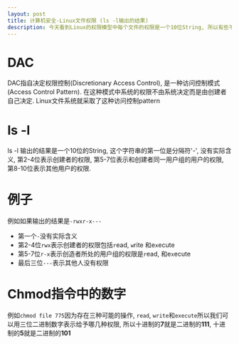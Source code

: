 ```yaml
---
layout: post
title: 计算机安全-Linux文件权限 (ls -l输出的结果)
description: 今天看到Linux的权限模型中每个文件的权限是一个10位String, 所以有些不明所以.
---
```


# DAC

DAC指自决定权限控制(Discretionary Access Control), 是一种访问控制模式(Access Control Pattern). 在这种模式中系统的权限不由系统决定而是由创建者自己决定. Linux文件系统就采取了这种访问控制pattern

# ls -l 

ls -l 输出的结果是一个10位的String, 这个字符串的第一位是分隔符'-', 没有实际含义, 第2-4位表示创建者的权限, 第5-7位表示和创建者同一用户组的用户的权限, 第8-10位表示其他用户的权限. 

# 例子

例如如果输出的结果是`-rwxr-x---` 
* 第一个`-`没有实际含义
* 第2-4位`rwx`表示创建者的权限包括`r`ead, `w`rite 和e`x`ecute
* 第5-7位`r-x`表示创造者所处的用户组的权限是`r`ead, 和e`x`ecute
* 最后三位`---`表示其他人没有权限

# Chmod指令中的数字

例如`chmod file 775`因为存在三种可能的操作, `read`, `write`和`execute`所以我们可以用三位二进制数字表示给予哪几种权限, 所以十进制的**7**就是二进制的**111**, 十进制的**5**就是二进制的**101**